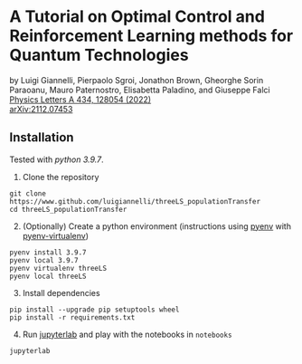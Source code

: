 # A Tutorial on Optimal Control and Reinforcement Learning methods for Quantum Technologies
by Luigi Giannelli, Pierpaolo Sgroi, Jonathon Brown, Gheorghe Sorin Paraoanu, Mauro Paternostro, Elisabetta Paladino, and Giuseppe Falci  
[Physics Letters A 434, 128054 (2022)](https://doi.org/10.1016/j.physleta.2022.128054)  
[arXiv:2112.07453](https://arxiv.org/abs/2112.07453)

## Installation
Tested with *python 3.9.7*.

1. Clone the repository
``` shell
git clone https://www.github.com/luigiannelli/threeLS_populationTransfer
cd threeLS_populationTransfer
```

2. (Optionally) Create a python environment (instructions using
   [pyenv](https://github.com/pyenv/pyenv) with
   [pyenv-virtualenv](https://github.com/pyenv/pyenv-virtualenv))
``` shell
pyenv install 3.9.7
pyenv local 3.9.7
pyenv virtualenv threeLS
pyenv local threeLS
```

3. Install dependencies
``` shell
pip install --upgrade pip setuptools wheel
pip install -r requirements.txt
```

4. Run [jupyterlab](https://jupyter.org/) and play with the notebooks in
   `notebooks`

``` shell
jupyterlab
```
